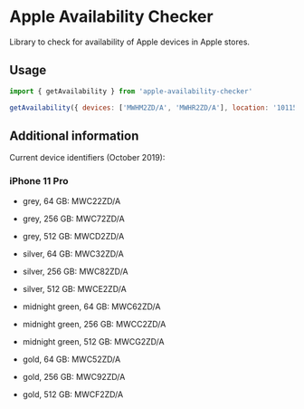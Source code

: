 # Apple Availability Checker

Library to check for availability of Apple devices in Apple stores.

## Usage

```javascript
import { getAvailability } from 'apple-availability-checker'

getAvailability({ devices: ['MWHM2ZD/A', 'MWHR2ZD/A'], location: '10115' }).then(console.log)
```

 ## Additional information

Current device identifiers (October 2019):

### iPhone 11 Pro
- grey, 64 GB: MWC22ZD/A
- grey, 256 GB: MWC72ZD/A
- grey, 512 GB: MWCD2ZD/A

- silver, 64 GB: MWC32ZD/A
- silver, 256 GB: MWC82ZD/A
- silver, 512 GB: MWCE2ZD/A

- midnight green, 64 GB: MWC62ZD/A
- midnight green, 256 GB: MWCC2ZD/A
- midnight green, 512 GB: MWCG2ZD/A

- gold, 64 GB: MWC52ZD/A
- gold, 256 GB: MWC92ZD/A
- gold, 512 GB: MWCF2ZD/A